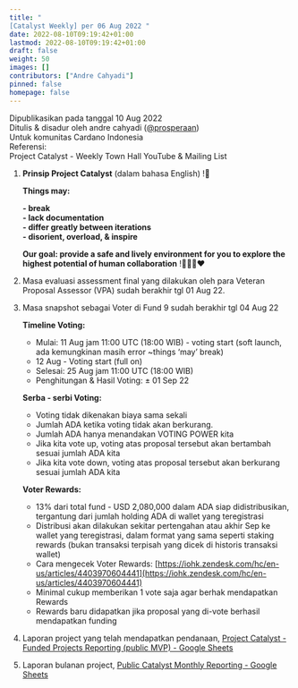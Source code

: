 ```yaml
---
title: "
[Catalyst Weekly] per 06 Aug 2022 "
date: 2022-08-10T09:19:42+01:00
lastmod: 2022-08-10T09:19:42+01:00
draft: false
weight: 50
images: []
contributors: ["Andre Cahyadi"]
pinned: false
homepage: false
---
```


Dipublikasikan pada tanggal 10 Aug 2022 <br/>
Ditulis & disadur oleh andre cahyadi ([@prosperaan](https://forum.cardano.org/u/prosperaan)) <br/>
Untuk komunitas Cardano Indonesia <br/>
Referensi:<br/>
Project Catalyst - Weekly Town Hall YouTube & Mailing List

1.  **Prinsip Project Catalyst** (dalam bahasa English) !:slightly_smiling_face:

    **Things may:**

    **\- break**<br/>
    **\- lack documentation**<br/>
    **\- differ greatly between iterations**<br/>
    **\- disorient, overload, & inspire**<br/>

    **Our goal: provide a safe and lively environment for you to explore the highest potential of human collaboration** !:muscle::pray::handshake::heart:

2.  Masa evaluasi assessment final yang dilakukan oleh para Veteran Proposal Assessor (VPA) sudah berakhir tgl 01 Aug 22.

3.  Masa snapshot sebagai Voter di Fund 9 sudah berakhir tgl 04 Aug 22

    **Timeline Voting:**

    - Mulai: 11 Aug jam 11:00 UTC (18:00 WIB) - voting start (soft launch, ada kemungkinan masih error ~things ‘may’ break)
    - 12 Aug - Voting start (full on)
    - Selesai: 25 Aug jam 11:00 UTC (18:00 WIB)
    - Penghitungan & Hasil Voting: ± 01 Sep 22

    **Serba - serbi Voting:**

    - Voting tidak dikenakan biaya sama sekali
    - Jumlah ADA ketika voting tidak akan berkurang.
    - Jumlah ADA hanya menandakan VOTING POWER kita
    - Jika kita vote up, voting atas proposal tersebut akan bertambah sesuai jumlah ADA kita
    - Jika kita vote down, voting atas proposal tersebut akan berkurang sesuai jumlah ADA kita

    **Voter Rewards:**

    - 13% dari total fund - USD 2,080,000 dalam ADA siap didistribusikan, tergantung dari jumlah holding ADA di wallet yang teregistrasi
    - Distribusi akan dilakukan sekitar pertengahan atau akhir Sep ke wallet yang teregistrasi, dalam format yang sama seperti staking rewards (bukan transaksi terpisah yang dicek di historis transaksi wallet)
    - Cara mengecek Voter Rewards: [https://iohk.zendesk.com/hc/en-us/articles/4403970604441](https://iohk.zendesk.com/hc/en-us/articles/4403970604441)
    - Minimal cukup memberikan 1 vote saja agar berhak mendapatkan Rewards
    - Rewards baru didapatkan jika proposal yang di-vote berhasil mendapatkan funding

4.  Laporan project yang telah mendapatkan pendanaan, [Project Catalyst - Funded Projects Reporting (public MVP) - Google Sheets](https://docs.google.com/spreadsheets/d/1bfnWFa94Y7Zj0G7dtpo9W1nAYGovJbswipxiHT4UE3g/edit#gid=938310766)

5.  Laporan bulanan project, [Public Catalyst Monthly Reporting - Google Sheets](https://docs.google.com/spreadsheets/d/1wAG5O4PBLRTM01PLUyc3iS9EYOaucyDHryOOG8OVKuk/edit#gid=0)
